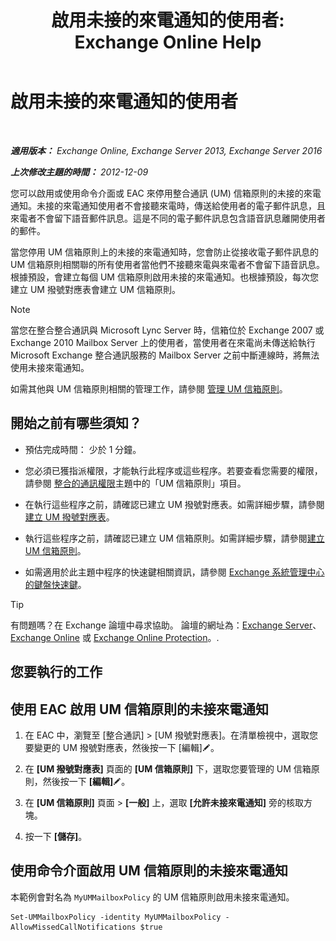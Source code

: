 ﻿---
title: '啟用未接的來電通知的使用者: Exchange Online Help'
TOCTitle: 啟用未接的來電通知的使用者
ms:assetid: aa0cbb60-5422-474f-af16-621aade31c1f
ms:mtpsurl: https://technet.microsoft.com/zh-tw/library/Bb232159(v=EXCHG.150)
ms:contentKeyID: 52062373
ms.date: 05/23/2018
mtps_version: v=EXCHG.150
ms.translationtype: MT
---

# 啟用未接的來電通知的使用者

 

_**適用版本：** Exchange Online, Exchange Server 2013, Exchange Server 2016_

_**上次修改主題的時間：** 2012-12-09_

您可以啟用或使用命令介面或 EAC 來停用整合通訊 (UM) 信箱原則的未接的來電通知。未接的來電通知使用者不會接聽來電時，傳送給使用者的電子郵件訊息，且來電者不會留下語音郵件訊息。這是不同的電子郵件訊息包含語音訊息離開使用者的郵件。

當您停用 UM 信箱原則上的未接的來電通知時，您會防止從接收電子郵件訊息的 UM 信箱原則相關聯的所有使用者當他們不接聽來電與來電者不會留下語音訊息。根據預設，會建立每個 UM 信箱原則啟用未接的來電通知。也根據預設，每次您建立 UM 撥號對應表會建立 UM 信箱原則。


> [!NOTE]  
> 當您在整合整合通訊與 Microsoft Lync Server 時，信箱位於 Exchange 2007 或 Exchange 2010 Mailbox Server 上的使用者，當使用者在來電尚未傳送給執行 Microsoft Exchange 整合通訊服務的 Mailbox Server 之前中斷連線時，將無法使用未接來電通知。




如需其他與 UM 信箱原則相關的管理工作，請參閱 [管理 UM 信箱原則](manage-a-um-mailbox-policy-exchange-2013-help.md)。

## 開始之前有哪些須知？

  - 預估完成時間： 少於 1 分鐘。

  - 您必須已獲指派權限，才能執行此程序或這些程序。若要查看您需要的權限，請參閱 [整合的通訊權限](unified-messaging-permissions-exchange-2013-help.md)主題中的「UM 信箱原則」項目。

  - 在執行這些程序之前，請確認已建立 UM 撥號對應表。如需詳細步驟，請參閱[建立 UM 撥號對應表](create-a-um-dial-plan-exchange-2013-help.md)。

  - 執行這些程序之前，請確認已建立 UM 信箱原則。如需詳細步驟，請參閱[建立 UM 信箱原則](create-a-um-mailbox-policy-exchange-2013-help.md)。

  - 如需適用於此主題中程序的快速鍵相關資訊，請參閱 [Exchange 系統管理中心的鍵盤快速鍵](keyboard-shortcuts-in-the-exchange-admin-center-exchange-online-protection-help.md)。


> [!TIP]  
> 有問題嗎？在 Exchange 論壇中尋求協助。 論壇的網址為：<a href="https://go.microsoft.com/fwlink/p/?linkid=60612">Exchange Server</a>、 <a href="https://go.microsoft.com/fwlink/p/?linkid=267542">Exchange Online</a> 或 <a href="https://go.microsoft.com/fwlink/p/?linkid=285351">Exchange Online Protection</a>。.




## 您要執行的工作

## 使用 EAC 啟用 UM 信箱原則的未接來電通知

1.  在 EAC 中，瀏覽至 \[整合通訊\] \> \[UM 撥號對應表\]。在清單檢視中，選取您要變更的 UM 撥號對應表，然後按一下 \[編輯\]![編輯圖示](images/JJ218640.6f53ccb2-1f13-4c02-bea0-30690e6ea71d(EXCHG.150).gif "編輯圖示")。

2.  在 **\[UM 撥號對應表\]** 頁面的 **\[UM 信箱原則\]** 下，選取您要管理的 UM 信箱原則，然後按一下 **\[編輯\]**![編輯圖示](images/JJ218640.6f53ccb2-1f13-4c02-bea0-30690e6ea71d(EXCHG.150).gif "編輯圖示")。

3.  在 **\[UM 信箱原則\]** 頁面 \> **\[一般\]** 上，選取 **\[允許未接來電通知\]** 旁的核取方塊。

4.  按一下 **\[儲存\]**。

## 使用命令介面啟用 UM 信箱原則的未接來電通知

本範例會對名為 `MyUMMailboxPolicy` 的 UM 信箱原則啟用未接來電通知。

    Set-UMMailboxPolicy -identity MyUMMailboxPolicy -AllowMissedCallNotifications $true

